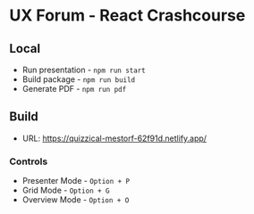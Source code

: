# UX Forum - React Crashcourse

## Local

- Run presentation - `npm run start`
- Build package - `npm run build`
- Generate PDF - `npm run pdf`

## Build

- URL: https://quizzical-mestorf-62f91d.netlify.app/

### Controls

- Presenter Mode - `Option + P`
- Grid Mode - `Option + G`
- Overview Mode - `Option + O`
